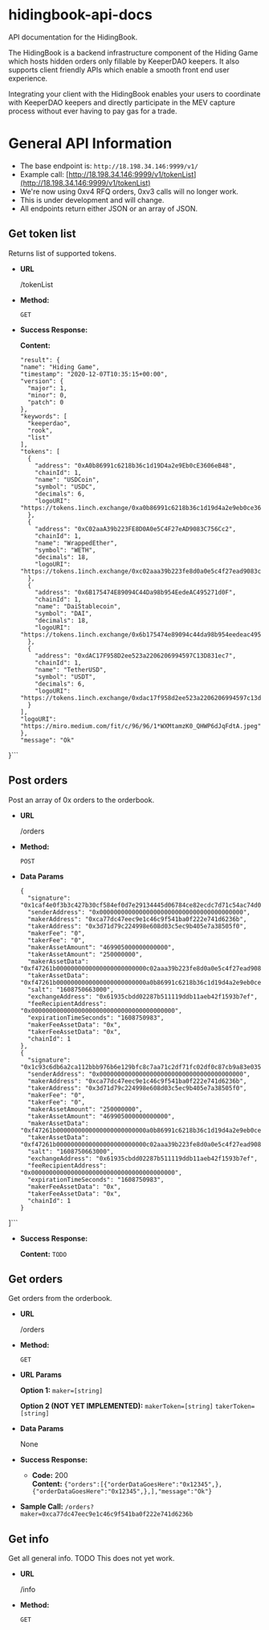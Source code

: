 # hidingbook-api-docs
API documentation for the HidingBook. 

The HidingBook is a backend infrastructure component of the Hiding Game which hosts hidden orders only fillable by KeeperDAO keepers. It also supports client friendly APIs which enable a smooth front end user experience.

Integrating your client with the HidingBook enables your users to coordinate with KeeperDAO keepers and directly participate in the MEV capture process without ever having to pay gas for a trade. 


# General API Information
 * The base endpoint is: `http://18.198.34.146:9999/v1/`
 * Example call: [http://18.198.34.146:9999/v1/tokenList](http://18.198.34.146:9999/v1/tokenList)
 * We're now using 0xv4 RFQ orders, 0xv3 calls will no longer work.
 * This is under development and will change.
 * All endpoints return either JSON or an array of JSON.



**Get token list**
----
  Returns list of supported tokens.

* **URL**

  /tokenList

* **Method:**

  `GET`

* **Success Response:**

    **Content:** 
    ```{
  "result": {
    "name": "Hiding Game",
    "timestamp": "2020-12-07T10:35:15+00:00",
    "version": {
      "major": 1,
      "minor": 0,
      "patch": 0
    },
    "keywords": [
      "keeperdao",
      "rook",
      "list"
    ],
    "tokens": [
      {
        "address": "0xA0b86991c6218b36c1d19D4a2e9Eb0cE3606eB48",
        "chainId": 1,
        "name": "USDCoin",
        "symbol": "USDC",
        "decimals": 6,
        "logoURI": "https://tokens.1inch.exchange/0xa0b86991c6218b36c1d19d4a2e9eb0ce3606eb48.png"
      },
      {
        "address": "0xC02aaA39b223FE8D0A0e5C4F27eAD9083C756Cc2",
        "chainId": 1,
        "name": "WrappedEther",
        "symbol": "WETH",
        "decimals": 18,
        "logoURI": "https://tokens.1inch.exchange/0xc02aaa39b223fe8d0a0e5c4f27ead9083c756cc2.png"
      },
      {
        "address": "0x6B175474E89094C44Da98b954EedeAC495271d0F",
        "chainId": 1,
        "name": "DaiStablecoin",
        "symbol": "DAI",
        "decimals": 18,
        "logoURI": "https://tokens.1inch.exchange/0x6b175474e89094c44da98b954eedeac495271d0f.png"
      },
      {
        "address": "0xdAC17F958D2ee523a2206206994597C13D831ec7",
        "chainId": 1,
        "name": "TetherUSD",
        "symbol": "USDT",
        "decimals": 6,
        "logoURI": "https://tokens.1inch.exchange/0xdac17f958d2ee523a2206206994597c13d831ec7.png"
      }
    ],
    "logoURI": "https://miro.medium.com/fit/c/96/96/1*WXMtamzK0_QHWP6dJqFdtA.jpeg"
  },
  "message": "Ok"
}```
 


**Post orders**
----
  Post an array of 0x orders to the orderbook.

* **URL**

  /orders

* **Method:**

  `POST`
  
* **Data Params**

  ```[
  {
    "signature": "0x1caf4e0f3b3c427b30cf584ef0d7e29134445d06784ce82ecdc7d71c54ac74d0a92237d34e69274838a4fece8bb3a39feaf91395a3d6ad0f95529b6ddaac3a161303",
    "senderAddress": "0x0000000000000000000000000000000000000000",
    "makerAddress": "0xca77dc47eec9e1c46c9f541ba0f222e741d6236b",
    "takerAddress": "0x3d71d79c224998e608d03c5ec9b405e7a38505f0",
    "makerFee": "0",
    "takerFee": "0",
    "makerAssetAmount": "469905000000000000",
    "takerAssetAmount": "250000000",
    "makerAssetData": "0xf47261b0000000000000000000000000c02aaa39b223fe8d0a0e5c4f27ead9083c756cc2",
    "takerAssetData": "0xf47261b0000000000000000000000000a0b86991c6218b36c1d19d4a2e9eb0ce3606eb48",
    "salt": "1608750663000",
    "exchangeAddress": "0x61935cbdd02287b511119ddb11aeb42f1593b7ef",
    "feeRecipientAddress": "0x0000000000000000000000000000000000000000",
    "expirationTimeSeconds": "1608750983",
    "makerFeeAssetData": "0x",
    "takerFeeAssetData": "0x",
    "chainId": 1
  },
  {
    "signature": "0x1c93c6db6a2ca112bbb976b6e129bfc8c7aa71c2df71fc02df0c87cb9a83e0357b777956c22001b59e35d6936e1fb81430d71a0b522319359944f43e6251d588c203",
    "senderAddress": "0x0000000000000000000000000000000000000000",
    "makerAddress": "0xca77dc47eec9e1c46c9f541ba0f222e741d6236b",
    "takerAddress": "0x3d71d79c224998e608d03c5ec9b405e7a38505f0",
    "makerFee": "0",
    "takerFee": "0",
    "makerAssetAmount": "250000000",
    "takerAssetAmount": "469905000000000000",
    "makerAssetData": "0xf47261b0000000000000000000000000a0b86991c6218b36c1d19d4a2e9eb0ce3606eb48",
    "takerAssetData": "0xf47261b0000000000000000000000000c02aaa39b223fe8d0a0e5c4f27ead9083c756cc2",
    "salt": "1608750663000",
    "exchangeAddress": "0x61935cbdd02287b511119ddb11aeb42f1593b7ef",
    "feeRecipientAddress": "0x0000000000000000000000000000000000000000",
    "expirationTimeSeconds": "1608750983",
    "makerFeeAssetData": "0x",
    "takerFeeAssetData": "0x",
    "chainId": 1
  }
]```

* **Success Response:**

    **Content:** `TODO`
 

**Get orders**
----
  Get orders from the orderbook.


* **URL**

  /orders

* **Method:**

  `GET`
  
*  **URL Params**

   **Option 1:**
   `maker=[string]`

   **Option 2 (NOT YET IMPLEMENTED):**
   `makerToken=[string]`
   `takerToken=[string]`

* **Data Params**

  None

* **Success Response:**

  * **Code:** 200 <br />
    **Content:** `{"orders":[{"orderDataGoesHere":"0x12345",},{"orderDataGoesHere":"0x12345",},],"message":"Ok"}`

* **Sample Call:**
  `/orders?maker=0xca77dc47eec9e1c46c9f541ba0f222e741d6236b`


**Get info**
----
  Get all general info.  TODO This does not yet work.

* **URL**

  /info

* **Method:**

  `GET`
